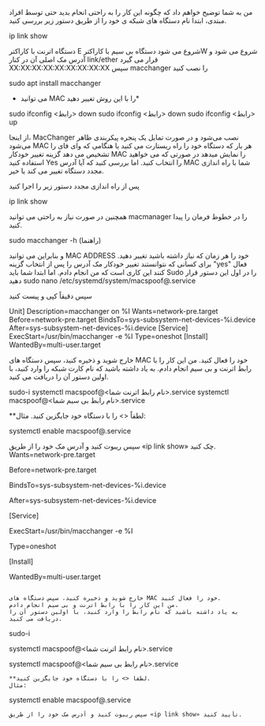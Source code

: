 من به شما توضیح خواهم داد که چگونه این کار را به راحتی انحام بدید حتی توسط افراد مبتدی، ابتدا نام دستگاه های شبکه ی خود را از طریق دستور زیر بررسی کنید.

ip link show 

دستگاه اترنت با کاراکتر E شروع می شود دستگاه بی سیم با کاراکترW شروع می شود و آدرس مک اصلی آن در کنار link/ether قرار می گیرد XX:XX:XX:XX:XX:XX:XX:XX:XX سپس macchanger را نصب کنید

sudo apt install macchanger 

* می توانید MAC را با این روش تغییر دهید*

sudo ifconfig <رابط> down sudo ifconfig <رابط> down sudo ifconfig <رابط> up 

از اینجا، MacChanger نصب می‌شود و در صورت تمایل یک پنجره پیکربندی ظاهر می‌شود MAC هر بار که دستگاه خود را راه ریستارت می کنید یا هنگامی که وای فای را تشخیص می دهد گزینه تغییر خودکار MAC را نمایش میدهد در صورتی که می خواهید استفاده کنید Yes را انتخاب کنید. اما بررسی کنید که آیا آدرس MAC شما با راه اندازی مجدد دستگاه تغییر می کند یا خیر.

پس از راه اندازی مجدد دستور زیر را اجرا کنید

ip link show 

همچنین در صورت نیاز به راحتی می توانید macmanager را در خطوط فرمان را پیدا کنید.

sudo macchanger -h (راهنما) 

و بنابراین می توانید MAC ADDRESS خود را هر زمان که نیاز داشته باشید تغییر دهید. برای کسانی که نتوانستند تغییر خودکار مک آدرس را پس از انتخاب گزینه "yes" فعال کنند این کاری است که من انجام دادم. اما ابتدا شما باید Sudo را در اول این دستور قرار دهید
sudo nano /etc/systemd/system/macspoof@.service 

سپس دقیقاً کپی و پیست کنید

Unit] Description=macchanger on %I Wants=network-pre.target Before=network-pre.target BindsTo=sys-subsystem-net-devices-%i.device After=sys-subsystem-net-devices-%i.device [Service] ExecStart=/usr/bin/macchanger -e %I Type=oneshot [Install] WantedBy=multi-user.target 

خارج شوید و ذخیره کنید، سپس دستگاه های MAC خود را فعال کنید. من این کار را با رابط اترنت و بی سیم انجام دادم. به یاد داشته باشید که نام کارت شبکه را وارد کنید، با اولین دستور آن را دریافت می کنید.

sudo-i systemctl macspoof@<نام رابط اترنت شما>.service systemctl macspoof@<نام رابط بی سیم شما>.service 

**لطفاً <> را با دستگاه خود جایگزین کنید. مثال:

systemctl enable macspoof@<wlan0>.service 

سپس ریبوت کنید و آدرس مک خود را از طریق «ip link show» چک کنید.
Wants=network-pre.target

Before=network-pre.target

BindsTo=sys-subsystem-net-devices-%i.device

After=sys-subsystem-net-devices-%i.device

[Service]

ExecStart=/usr/bin/macchanger -e %I

Type=oneshot

[Install]

WantedBy=multi-user.target
```

خارج شوید و ذخیره کنید، سپس دستگاه های MAC خود را فعال کنید.
من این کار را با رابط اترنت و بی سیم انجام دادم.
به یاد داشته باشید که نام رابط را وارد کنید، با اولین دستور آن را دریافت می کنید.
```
sudo-i

systemctl macspoof@<نام رابط اترنت شما>.service

systemctl macspoof@<نام رابط بی سیم شما>.service
```
**لطفاً <> را با دستگاه خود جایگزین کنید.
مثال:
```
systemctl enable macspoof@<wlan0>.service
```
سپس ریبوت کنید و آدرس مک خود را از طریق «ip link show» تأیید کنید.
